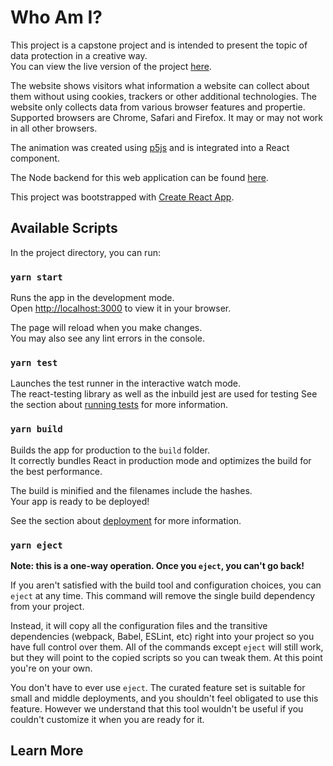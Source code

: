 # Who Am I? 

This project is a capstone project and is intended to present the topic of data protection in a creative way. 
\
You can view the live version of the project [here](https://cpwhoami.herokuapp.com/).<br />

The website shows visitors what information a website can collect about them without using cookies, trackers or other additional technologies. The website only collects data from various browser features and propertie. 
Supported browsers are Chrome, Safari and Firefox. It may or may not work in all other browsers.<br />
 
The animation was created using [p5js](https://p5js.org/) and is integrated into a React component.<br />

The Node backend for this web application can be found [here](https://github.com/sncis/cp_whoAmI_backend).<br />

This project was bootstrapped with [Create React App](https://github.com/facebook/create-react-app).

## Available Scripts

In the project directory, you can run:

### `yarn start`

Runs the app in the development mode.
\
Open [http://localhost:3000](http://localhost:3000) to view it in your browser.

The page will reload when you make changes.
\
You may also see any lint errors in the console.

### `yarn test`

Launches the test runner in the interactive watch mode.\
The react-testing library as well as the inbuild jest are used for testing
See the section about [running tests](https://facebook.github.io/create-react-app/docs/running-tests) for more information.

### `yarn build`

Builds the app for production to the `build` folder.\
It correctly bundles React in production mode and optimizes the build for the best performance.

The build is minified and the filenames include the hashes.\
Your app is ready to be deployed!

See the section about [deployment](https://facebook.github.io/create-react-app/docs/deployment) for more information.

### `yarn eject`

**Note: this is a one-way operation. Once you `eject`, you can't go back!**

If you aren't satisfied with the build tool and configuration choices, you can `eject` at any time. This command will remove the single build dependency from your project.

Instead, it will copy all the configuration files and the transitive dependencies (webpack, Babel, ESLint, etc) right into your project so you have full control over them. All of the commands except `eject` will still work, but they will point to the copied scripts so you can tweak them. At this point you're on your own.

You don't have to ever use `eject`. The curated feature set is suitable for small and middle deployments, and you shouldn't feel obligated to use this feature. However we understand that this tool wouldn't be useful if you couldn't customize it when you are ready for it.

## Learn More
